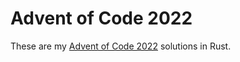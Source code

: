 # Advent of Code 2022

These are my [Advent of Code 2022](https://adventofcode.com/2022) solutions in Rust.
